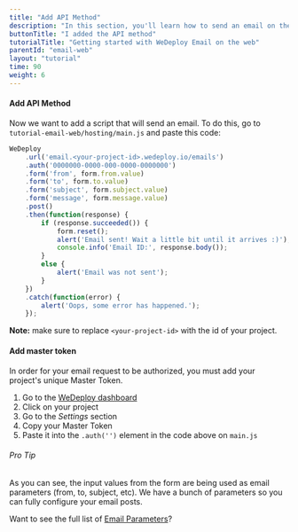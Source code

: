 ```yaml
---
title: "Add API Method"
description: "In this section, you'll learn how to send an email on the web using the WeDeploy API Client."
buttonTitle: "I added the API method"
tutorialTitle: "Getting started with WeDeploy Email on the web"
parentId: "email-web"
layout: "tutorial"
time: 90
weight: 6
---
```


#### Add API Method

Now we want to add a script that will send an email. To do this, go to `tutorial-email-web/hosting/main.js` and paste this code:

```javascript
WeDeploy
	.url('email.<your-project-id>.wedeploy.io/emails')
	.auth('0000000-0000-000-0000-0000000')
	.form('from', form.from.value)
	.form('to', form.to.value)
	.form('subject', form.subject.value)
	.form('message', form.message.value)
	.post()
	.then(function(response) {
		if (response.succeeded()) {
			form.reset();
			alert('Email sent! Wait a little bit until it arrives :)');
			console.info('Email ID:', response.body());
		}
		else {
			alert('Email was not sent');
		}
	})
	.catch(function(error) {
		alert('Oops, some error has happened.');
	});
```

**Note:** make sure to replace `<your-project-id>` with the id of your project.

#### Add master token

In order for your email request to be authorized, you must add your project's unique Master Token.

1. Go to the <a href="http://dashboard.wedeploy.com" target="_blank">WeDeploy dashboard</a>
2. Click on your project
3. Go to the _Settings_ section
4. Copy your Master Token
5. Paste it into the `.auth('')` element in the code above on `main.js`

<aside>

###### <span class="icon-16-star"></span> Pro Tip

As you can see, the input values from the form are being used as email parameters (from, to, subject, etc). We have a bunch of parameters so you can fully configure your email posts.

Want to see the full list of <a href="http://wedeploy.com/docs/email/sending-email.html" target="_blank">Email Parameters</a>?

</aside>



      
